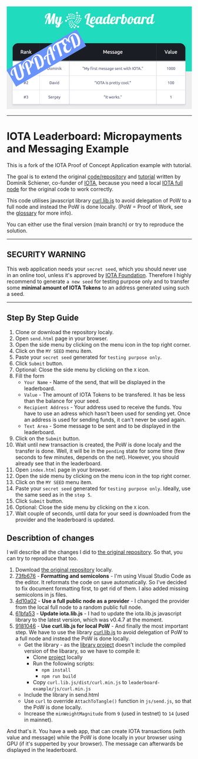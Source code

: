 ![Website](./images/website.png)

---
# IOTA Leaderboard: Micropayments and Messaging Example

This is a fork of the IOTA Proof of Concept Application example with tutorial. 

The goal is to extend the original [code/repository](https://github.com/domschiener/leaderboard-example)  and [tutorial](https://learn.iota.org/tutorial/payments-and-messaging-leaderboard) written by Dominik Schiener, co-funder of [IOTA](https://iota.readme.io/docs/what-is-iota), because you need a local [IOTA full node](https://iota.readme.io/docs/install-iri) for the original code to work correctly. 

This code utilises javascript library [curl.lib.js](https://github.com/iotaledger/curl.lib.js) to avoid delegation of PoW to a full node and instead the PoW is done locally. (PoW = Proof of Work, see the [glossary](https://iota.readme.io/docs/glossary) for more info).

You can either use the final version (main branch) or try to reproduce the solution.

---
## SECURITY WARNING
This web application needs your `secret seed`, which you should never use in an online tool, unless it's approved by [IOTA Foundation](https://iota.org/). Therefore I highly recommend to generate `a new seed` for testing purpose only and to transfer some **minimal amount of IOTA Tokens** to an address generated using such a seed.

---
## Step By Step Guide
1. Clone or download the repository localy. 
2. Open `send.html` page in your browser.
3. Open the side menu by clicking on the menu icon in the top right corner.
4. Click on the `MY SEED` menu item.
5. Paste your `secret seed` generated for `testing purpose only`.
6. Click `Submit` button.
7. Optional: Close the side menu by clicking on the `X` icon.
8. Fill the form
    * `Your Name` - Name of the send, that will be displayed in the leaderboard.
    * `Value` - The amount of IOTA Tokens to be transfered. It has be less than the balance for your seed.
    * `Recipient Address` - Your address used to receive the funds. You have to use an adress which hasn't been used for sending yet. Once an address is used for sending funds, it can't never be used again.
    * `Text Area` - Some message to be sent and to be displayed in the leaderboard.
9. Click on the `Submit` button.
10. Wait until new transaction is created, the PoW is done localy and the transfer is done. Well, it will be in the `pending` state for some time (few seconds to few minutes, depends on the net). However, you should already see that in the leaderboard.
11. Open `index.html` page in your browser.
12. Open the side menu by clicking on the menu icon in the top right corner.
13. Click on the `MY SEED` menu item.
14. Paste your `secret seed` generated for `testing purpose only`. Ideally, use the same seed as in the `step 5`.
15. Click `Submit` button.
16. Optional: Close the side menu by clicking on the `X` icon.
17. Wait couple of seconds, until data for your seed is downloaded from the provider and the leaderboard is updated.

## Describtion of changes
I will describe all the changes I did to [the original repository](https://github.com/domschiener/leaderboard-example). So that, you can try to reproduce that too.
1. Download [the original repository](https://github.com/domschiener/leaderboard-example) locally.
2. [73fb676](https://github.com/marektakac/leaderboard-example/commit/73fb676794a0fc7749ec6a5b0cd72d69e6747653) - **Formatting and semicolons** - I'm using Visual Studio Code as the editor. It reformats the code on save automatically. So I've decided to fix document formatting first, to get rid of them. I also added missing semicolons in js files.
3. [4d10a02](https://github.com/marektakac/leaderboard-example/commit/4d10a02a5b09fa88a9d93433215dd52ba1c9dd1e) - **Use a full public node as a provider** - I changed the provider from the local full node to a random public full node.
4. [61bfa53](https://github.com/marektakac/leaderboard-example/commit/61bfa530ecc0b39c9e162073858c83f775f4ee91) - **Update iota.lib.js** - I had to update the iota.lib.js javascript library to the latest version, which was v0.4.7 at the moment.
5. [9181046](https://github.com/marektakac/leaderboard-example/commit/918104646066e8224cb0bf5c992709d17c898074) - **Use curl.lib.js for local PoW** - And finally the most important step. We have to use the library [curl.lib.js](https://github.com/iotaledger/curl.lib.js) to avoid delegation of PoW to a full node and instead the PoW is done locally.
    * Get the library - as the [library project](https://github.com/iotaledger/curl.lib.js) doesn't include the compiled version of the libarary, so we have to compile it:
    	* Clone [project](https://github.com/iotaledger/curl.lib.js) locally
	    * Run the following scripts:
    		* `npm install`
	    	* `npm run build`
    	* Copy `curl.lib.js/dist/curl.min.js` to `leaderboard-example/js/curl.min.js`
    * Include the library in send.html
    * Use `curl` to override `AttachToTangle()` function in `js/send.js`, so that the PoW is done locally.
    * Increase the `minWeightMagnitude` from `9` (used in testnet) to `14` (used in mainnet).

And that's it. You have a web app, that can create IOTA transactions (with value and message) while the PoW is done locally in your browser using GPU (if it's supperted by your browser). The message can afterwards be displayed in the leaderboard.
